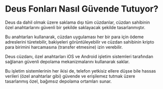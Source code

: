 # Deus Fonları Nasıl Güvende Tutuyor?

Deus da dahil olmak üzere saklama dışı tüm cüzdanlar, cüzdan sahibinin özel anahtarlarını güvenli bir şekilde saklayacak şekilde tasarlanmıştır.

Bu anahtarları kullanarak, cüzdan uygulaması her bir para için ödeme adreslerini türetebilir, bakiyeleri görüntüleyebilir ve cüzdan sahibinin kripto para birimini harcamasına (transfer etmesine) izin verebilir.

Deus cüzdanı, özel anahtarları iOS ve Android işletim sistemleri tarafından sağlanan güvenli depolama mekanizmalarını kullanarak saklar.

Bu işletim sistemlerinin her ikisi de, telefon yetkisiz ellere düşse bile hassas verileri (özel anahtarlar gibi) güvende ve erişilemez tutmak üzere tasarlanmış özel, bağımsız depolama ortamları sunar.